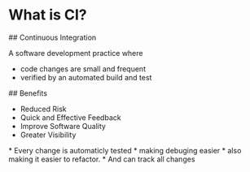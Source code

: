 # What is CI?

<section>
## Continuous Integration

A software development practice where
- code changes are small and frequent
- verified by an automated build and test

<aside class="notes">
</aside>
</section>
<!-- -->

<section>
## Benefits

* Reduced Risk
* Quick and Effective Feedback
* Improve Software Quality
* Greater Visibility

<aside class="notes">
* Every change is automaticly tested
* making debuging easier
* also making it easier to refactor.
* And can track all changes
</aside>
</section>
<!-- -->

<!--
* https://www.thoughtworks.com/continuous-integration
* https://www.agilealliance.org/glossary/continuous-integration/
* https://aws.amazon.com/devops/continuous-integration/
-->
